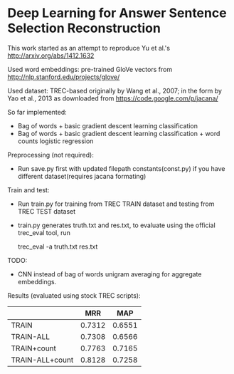 Deep Learning for Answer Sentence Selection Reconstruction
==========================================================

This work started as an attempt to reproduce Yu et al.'s http://arxiv.org/abs/1412.1632

Used word embeddings: pre-trained GloVe vectors from http://nlp.stanford.edu/projects/glove/

Used dataset: TREC-based originally by Wang et al., 2007; in the form
by Yao et al., 2013 as downloaded from https://code.google.com/p/jacana/

So far implemented:
  * Bag of words + basic gradient descent learning classification
  * Bag of words + basic gradient descent learning classification + word counts logistic regression

Preprocessing (not required):
  * Run save.py first with updated filepath constants(const.py) if you have different dataset(requires jacana formating)

Train and test:
  * Run train.py for training from TREC TRAIN dataset and testing from TREC TEST dataset
  * train.py generates truth.txt and res.txt, to evaluate using the official trec_eval tool, run

	trec_eval -a truth.txt res.txt

TODO:
  * CNN instead of bag of words unigram averaging for aggregate embeddings. 

Results (evaluated using stock TREC scripts):

|                 | MRR    | MAP    |
|-----------------|--------|--------|
| TRAIN           | 0.7312 | 0.6551 |
| TRAIN-ALL       | 0.7308 | 0.6566 |
| TRAIN+count     | 0.7763 | 0.7165 |
| TRAIN-ALL+count | 0.8128 | 0.7258 |
